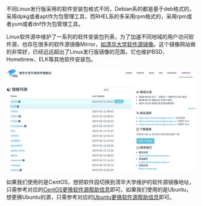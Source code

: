 不同Linux发行版采用的软件安装包格式不同，Debian系的都是基于deb格式的，采用dpkg或者apt作为包管理工具，而RHEL系的多采用rpm格式的，采用rpm或者yum或者dnf作为包管理工具。

Linux软件源中维护了一系列的软件安装包列表，为了加速不同地域的用户访问软件源，也存在很多的软件源镜像Mirror，[如清华大学软件源镜像](https://mirror.tuna.tsinghua.edu.cn)。这个镜像网站做的非常好，已经远远超出了Linux发行版镜像的范围，它也维护BSD、Homebrew、ELK等其他软件安装包。

![image-20190212091529473](assets/tsinghua-mirror.png)

如果我们使用的是CentOS，想把软件园切换到清华大学维护的软件源镜像地址，只需参考对应的[CentOS更换软件源帮助信息](https://mirrors.tuna.tsinghua.edu.cn/help/centos/)即可。如果我们使用的是Ubuntu，想更换Ubuntu的源，只需参考对应的[Ubuntu更换软件源帮助信息](https://mirrors.tuna.tsinghua.edu.cn/help/ubuntu/)即可。